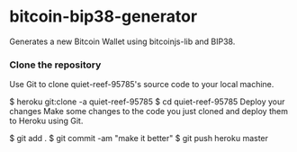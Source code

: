 # bitcoin-bip38-generator
Generates a new Bitcoin Wallet using bitcoinjs-lib and BIP38.

### Clone the repository
Use Git to clone quiet-reef-95785's source code to your local machine.

$ heroku git:clone -a quiet-reef-95785
$ cd quiet-reef-95785
Deploy your changes
Make some changes to the code you just cloned and deploy them to Heroku using Git.

$ git add .
$ git commit -am "make it better"
$ git push heroku master